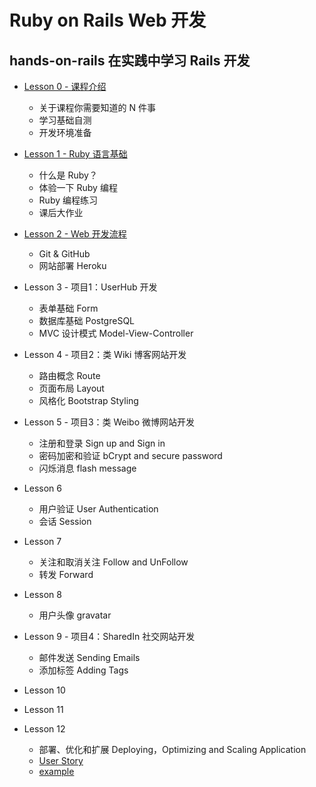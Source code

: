 # Ruby on Rails Web 开发

## hands-on-rails 在实践中学习 Rails 开发

* [Lesson 0 - 课程介绍](0-intro.md)
  - 关于课程你需要知道的 N 件事
  - 学习基础自测
  - 开发环境准备

* [Lesson 1 - Ruby 语言基础](1-ruby-basic.md)
  - 什么是 Ruby？
  - 体验一下 Ruby 编程
  - Ruby 编程练习
  - 课后大作业

* [Lesson 2 - Web 开发流程](3-web-dev-basic.md)
  - Git & GitHub
  - 网站部署 Heroku 

* Lesson 3 - 项目1：UserHub 开发
  - 表单基础 Form 
  - 数据库基础 PostgreSQL
  - MVC 设计模式 Model-View-Controller

* Lesson 4 - 项目2：类 Wiki 博客网站开发
  - 路由概念 Route 
  - 页面布局 Layout 
  - 风格化 Bootstrap Styling
  
* Lesson 5 - 项目3：类 Weibo 微博网站开发
  - 注册和登录 Sign up and Sign in
  - 密码加密和验证 bCrypt and secure password
  - 闪烁消息 flash message 

* Lesson 6 
  - 用户验证 User Authentication
  - 会话 Session

* Lesson 7 
  - 关注和取消关注 Follow and UnFollow
  - 转发 Forward

* Lesson 8 
  - 用户头像 gravatar

* Lesson 9 - 项目4：SharedIn 社交网站开发
  - 邮件发送 Sending Emails
  - 添加标签 Adding Tags

* Lesson 10 


* Lesson 11 


* Lesson 12 
  - 部署、优化和扩展 Deploying，Optimizing and Scaling Application
  - [User Story](http://www.mountaingoatsoftware.com/agile/user-stories)
  - [example](https://www.pivotaltracker.com/s/projects/646869)



